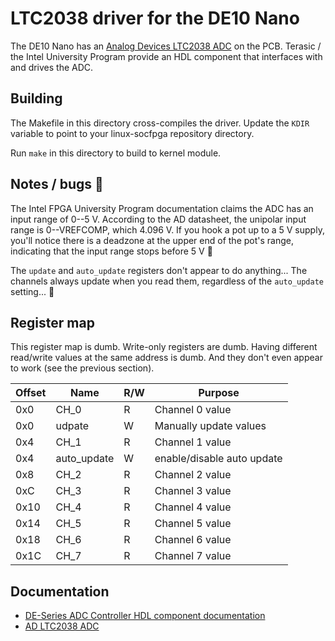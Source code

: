 # LTC2038 driver for the DE10 Nano

The DE10 Nano has an [Analog Devices LTC2038 ADC](https://www.analog.com/en/products/ltc2308.html) on the PCB. Terasic / the Intel University Program provide an HDL component that interfaces with and drives the ADC. 

## Building

The Makefile in this directory cross-compiles the driver. Update the `KDIR` variable to point to your linux-socfpga repository directory.

Run `make` in this directory to build to kernel module.

## Notes / bugs :bug:

The Intel FPGA University Program documentation claims the ADC has an input range of 0--5 V. According to the AD datasheet, the unipolar input range is 0--VREFCOMP, which 4.096 V. If you hook a pot up to a 5 V supply, you'll notice there is a deadzone at the upper end of the pot's range, indicating that the input range stops before 5 V :facepalm:

The `update` and `auto_update` registers don't appear to do anything... The channels always update when you read them, regardless of the `auto_update` setting... :bug:

## Register map

This register map is dumb. Write-only registers are dumb. Having different read/write values at the same address is dumb. And they don't even appear to work (see the previous section).

| Offset | Name         | R/W | Purpose                    |
|--------|--------------|-----|----------------------------|
| 0x0    | CH_0         | R   | Channel 0 value            |
| 0x0    | udpate       | W   | Manually update values     |
| 0x4    | CH_1         | R   | Channel 1 value            |
| 0x4    | auto_update  | W   | enable/disable auto update |
| 0x8    | CH_2         | R   | Channel 2 value            |
| 0xC    | CH_3         | R   | Channel 3 value            |
| 0x10   | CH_4         | R   | Channel 4 value            |
| 0x14   | CH_5         | R   | Channel 5 value            |
| 0x18   | CH_6         | R   | Channel 6 value            |
| 0x1C   | CH_7         | R   | Channel 7 value            |

## Documentation

- [DE-Series ADC Controller HDL component documentation](https://ftp.intel.com/Public/Pub/fpgaup/pub/Teaching_Materials/current/Tutorials/Using_DE_Series_ADC.pdf)
- [AD LTC2038 ADC](https://www.analog.com/en/products/ltc2308.html)
